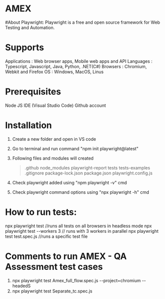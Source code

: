 # AMEX
#About Playwright:
Playwright is a  free and open source framework for Web Testing and Automation.

# Supports
Applications : Web browser apps, Mobile web apps and API
Languages : Typescript, Javascript, Java, Python, .NET(C#)
Browsers : Chromium, Webkit and Firefox
OS : Windows, MacOS, Linus

# Prerequisites
Node JS
IDE (Visual Studio Code)
Github account

# Installation
1. Create a new folder and open in VS code
2. Go to terminal and run command "npm init playwright@latest"
3. Following files and modules will created
     > .github
     > node_modules
     > playwright-report
     > tests
     > tests-examples
     > .gitignore
     > package-lock.json
     > package.json
     > playwright.config.js

4. Check playwright added using "npm playwright -v" cmd
5. Check playwright command options using "npx playwright -h" cmd

# How to run tests: 
npx playwright test  //runs all tests on all browsers in headless mode
npx playwright test --workers 3  // runs with 3 workers in parallel
npx playwright test test.spec.js  //runs a specific test file

# Comments to run AMEX - QA Assessment test cases
1. npx playwright test Amex_full_flow.spec.js --project=chromium --headedS
2. npx playwright test Separate_tc.spec.js

